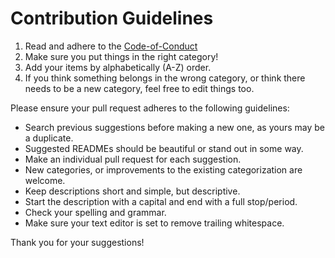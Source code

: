# Contribution Guidelines

1. Read and adhere to the [Code-of-Conduct](./code-of-conduct.md)
2. Make sure you put things in the right category!
3. Add your items by alphabetically (A-Z) order.
4. If you think something belongs in the wrong category, or think there needs to be a new category, feel free to edit things too.

Please ensure your pull request adheres to the following guidelines:

- Search previous suggestions before making a new one, as yours may be a duplicate.
- Suggested READMEs should be beautiful or stand out in some way.
- Make an individual pull request for each suggestion.
- New categories, or improvements to the existing categorization are welcome.
- Keep descriptions short and simple, but descriptive.
- Start the description with a capital and end with a full stop/period.
- Check your spelling and grammar.
- Make sure your text editor is set to remove trailing whitespace.

Thank you for your suggestions!
